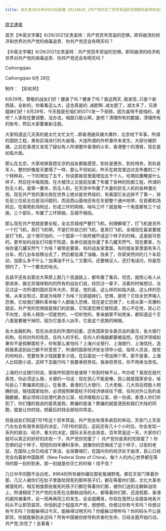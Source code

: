 ```yaml
---
title: 郭文贵2021年6月29日直播 20210629_1共产党你完了百年冥诞的恐惧即将崩溃的经济．和世界对共产党的病毒追责．你共产党还会有明天吗？
---
```


[原文連接](https://gnews.org/ThreadView/53481127)

首页【中英文字幕】6/29/2021文贵盖特：共产党百年冥诞的恐惧，即将崩溃的经济和世界对共产党的病毒追责．你共产党还会有明天吗？

【中英文字幕】6/29/2021文贵盖特：共产党百年冥诞的恐惧，即将崩溃的经济和世界对共产党的病毒追责．你共产党还会有明天吗？

Caihongqiao

 Caihongqiao 6月 29日

制作： 【彩虹桥】


6月29号，尊敬的战友们好！健身了吗？健身了吗？我这两天..我发现..只是个新西装，全新的，你看看这么大，这也真是的..减肥啊..减太肥了，减太多了，兄弟姐妹们好！6月29号，今天我是在咱们的GTV发一下视频，因为盖特不是咱的，是吧？人家现在要调整，没办法，咱就只能认啊，是吧？清理所有的数据，清理所有的账号，然后大家要重新注册。


大家知道这几天真的是太忙太忙太忙…即香港避风塘大爆炸，北京地下军事，所谓的国防工程，某些区域进行的大崩塌，大连所谓的炸桥事件未发生，大部分被抓捕，之后在香港又发现了疑似有人所谓要炸香港的火车，香港整个的港铁，现在是如临大敌。


那么在北京，大家地铁我想北京的战友都能感受，到处是便衣，到处特务，到处是军人，整的好像是天要塌了一样，那么不但如此，昨天在故宫里边过去布置的二千个特种兵，一下的增加了五千，你说那故宫里面增加五千个人，吃喝拉撒睡是什么样子，然后在中南周围，在大楼顶上又提前加重了布置了各种的防御工程，所谓的防无人机，是第一要务，防无人机，在天空中布置了大量的防无人机的各种激光炮，现在共产党的激光炮在世界上绝对是世界级的，有美国它永远排不了第一，排在前三位前五位是没问题的，而且西山基地还有在东部整个通州地带，在首都机场附近，在南苑机场附近，形成三环的网络，啥叫三环？就是每一个角度都有三个设施，三个部队，布置了三环网络，互相不相信。


那么现在共产党就是要全程，全北京城戒严要打飞机，别理解错了，打飞机是另外一个打飞机，真打飞机啊，不是打你自己的飞机，是真打飞机，全城现在最紧要就是打飞机，这个很可怕的，一个国家一个政府被吓成这个样子的时候，这是挺可悲的，更夸张的战友们可能不知道，各单位就连你灌了多几罐天然气，现在要查，为啥你灌几罐天然气？为啥？被带走要查，有的战友家里面，有的朋友家里面有多几台车，把几台车给移出去了，然后都加满了油箱，找来了，你家突然间的几个车启动，加那么多干什么？加满油干什么？又要问，还要做证人，还打电话问，你是否预约了，下一个要去的地点。


去昌平还有去蒙古大草原上那几个高速路上，都布置了重兵、坦克，就担心有人从那进来，据北京城体制内的所有的战友们说，经历过一辈子，活着的时候想过，没见过这一次所谓的国庆百年大庆，冥诞，党的诞，这么样的如临大敌，这么样的恐惧，从来没有过，那是为啥呀？为啥？兄弟姐妹们，恐惧，是吧？它给全世界输入恐惧，它给我们爆料革命每个人都输入恐惧，现在是它恐惧了，七哥从第一天爆料就说，共产党的恐惧就是我们的武器，它知道恐惧它就知道，民心不在党，民心已不向党，没有人相信一切是党的，一切听党的，爹亲娘家不如党亲，都知道这个王八蛋是要被干掉的，因为它是杀人凶手。它是这个民族的祸根。


各大金融机构，现在派进去的所谓的纪委，还有国家安全委员会的委员，各大银行机构，任何对外的信息，任何人的手机，任何人的电脑都要被监控。在经济领域如果你不是假擀面杖子，你有那么害怕吗？上海兴业银行、上海银行、上海信托，造假报表造到自己都不好意思了，所谓的国家经济安全领导小组，指导人员说，按党的吩咐办，党要有多少钱就要多少钱，在后面加一个零加两个零，那不是事，上海人比较胆小说，这样下去能行吗？我要承担责任。我承担责任，你不用承当责任。


上海的兴业银行的说，那我咋知道你是谁呀？你到时候不认，咋办呢？我现在就代表党，你必须这么做，关键的一句话：现在民心不能是俺，民心就是国家安全，啥叫民心？欺骗来的民心，在香港，香港的几大银行、几大老板、几大背后控股人明确的说，赔钱国家给你，必须按照擀面杖子的经济继续往下撑，任何对外公告的金融数据，都必须经过驻港代表办公室、经济维稳办公室，统一协调，香港人你们听到了，你们懂的我说的是真是假，欺骗的是谁？欺骗的就是港民和我们大陆的同胞，就是让你的钱，把最后的钱全部给你弄走。


但是战友们知道7月1号这个百年冥诞，共产党会有很多疯狂的举动，天安门上天安门左右会有很多疯狂的决定，7月1号的前后，这前还有几十个小时后，你会发现一系列的政治、经济，重大的决定，国际关系也会突变。百年冥诞这一天，大家你们就可以真正的好好的庆祝一下，共产党你完蛋了！ 共产党你是真的完球蛋了！你恐惧的这个样子，短短的四年爆料革命，就像你的恐惧成了这个样子，过街的老鼠，在国际上你已经成了笑话，全球要喊打，在国内你的经济处于崩溃，民心已经完全向着新中国联邦（New Federal State of China)，每个人的内心世界都在等待的那一刻的到来，那一刻就是你灭亡的时候！信不信？


几亿中华同胞不会白死，8964的所有被你碾压那些冤魂野鬼，都在天安门等着你那，几亿人被你们在肚子里面给捏死的那样孩子们，都在等着你们那，文化大革命被饿死的，相互相食那些冤死的孩子们都在等着你们那，被你们送到北朝鲜战场上，所谓相信了共产党的冻死在北朝鲜战场的人，都等着你们那，还造假那，香港的避风塘事件，会一而再再而三的发生，会全国爆发，你现在竟然让全国各地各大码头不让卸货装货，你怕到这个程度共产党，想想吧，你想过你有今天吗？你想过有今天吗？你能躲得过今天，能躲得过明天吗？你能躲过明年吗？你的码头不让装卸货，你就能躲到永远吗？所有中国被你掠夺和杀害的生命，已经全面开始行动，共产党,你完了！走着看！
